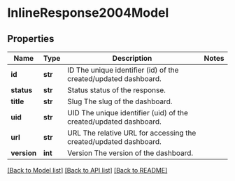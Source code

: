 # InlineResponse2004Model

## Properties
Name | Type | Description | Notes
------------ | ------------- | ------------- | -------------
**id** | **str** | ID The unique identifier (id) of the created/updated dashboard. | 
**status** | **str** | Status status of the response. | 
**title** | **str** | Slug The slug of the dashboard. | 
**uid** | **str** | UID The unique identifier (uid) of the created/updated dashboard. | 
**url** | **str** | URL The relative URL for accessing the created/updated dashboard. | 
**version** | **int** | Version The version of the dashboard. | 

[[Back to Model list]](../README.md#documentation-for-models) [[Back to API list]](../README.md#documentation-for-api-endpoints) [[Back to README]](../README.md)


